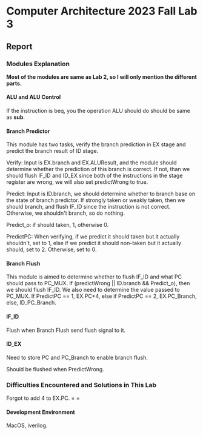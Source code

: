 # Computer Architecture 2023 Fall Lab 3

## Report

### Modules Explanation

<b>Most of the modules are same as Lab 2, so I will only mention the different parts.</b>

#### ALU and ALU Control

If the instruction is beq, you the operation ALU should do should be same as <b>sub</b>.

#### Branch Predictor

This module has two tasks, verify the branch prediction in EX stage and predict the branch result of ID stage.

Verify: Input is EX.branch and EX.ALUResult, and the module should determine whether the prediction of this branch is correct. If not, than we should flush IF_ID and ID_EX since both of the instructions in the stage register are wrong, we will also set predictWrong to true.

Predict: Input is ID.branch, we should determine whether to branch base on the state of branch predictor. If strongly taken or weakly taken, then we should branch, and flush IF_ID since the instruction is not correct. Otherwise, we shouldn't branch, so do nothing.

Predict_o: if should taken, 1, otherwise 0.

PredictPC: When verifying, if we predict it should taken but it actually shouldn't, set to 1, else if we predict it should non-taken but it actually should, set to 2. Otherwise, set to 0.

#### Branch Flush

This module is aimed to determine whether to flush IF_ID and what PC should pass to PC_MUX. If (predictWrong || ID.branch && Predict_o), then we should flush IF_ID. We also need to determine the value passed to PC_MUX. If PredictPC == 1, EX.PC+4, else if PredictPC == 2, EX.PC_Branch, else, ID_PC_Branch.

#### IF_ID

Flush when Branch Flush send flush signal to it.

#### ID_EX

Need to store PC and PC_Branch to enable branch flush.

Should be flushed when PredictWrong.

###  Difficulties Encountered and Solutions in This Lab

Forgot to add 4 to EX.PC. = =

#### Development Environment

MacOS, iverilog.